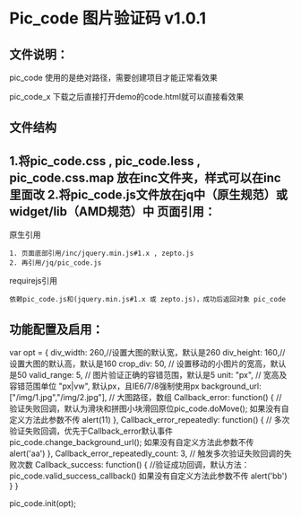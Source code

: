 Pic_code  图片验证码   v1.0.1
===

文件说明：
-----

  pic_code 使用的是绝对路径，需要创建项目才能正常看效果
  
  pic_code_x 下载之后直接打开demo的code.html就可以直接看效果
  
文件结构
----

  1.将pic_code.css , pic_code.less , pic_code.css.map 放在inc文件夹，样式可以在inc里面改
  2.将pic_code.js文件放在jq中（原生规范）或widget/lib（AMD规范）中
页面引用：
----

  原生引用

    1. 页面底部引用/inc/jquery.min.js#1.x , zepto.js
    2. 再引用/jq/pic_code.js

  requirejs引用

    依赖pic_code.js和(jquery.min.js#1.x 或 zepto.js)，成功后返回对象 pic_code
    
    
功能配置及启用：
-----

var opt = {
    div_width: 260,//设置大图的默认宽，默认是260
    div_height: 160,//设置大图的默认高，默认是160
    crop_div: 50, // 设置移动的小图片的宽高，默认是50
    valid_range: 5, // 图片验证正确的容错范围，默认是5
    unit: "px", // 宽高及容错范围单位 "px|vw", 默认px，且IE6/7/8强制使用px
    background_url: ["/img/1.jpg","/img/2.jpg"], // 大图路径，数组
    Callback_error: function() { // 验证失败回调，默认为滑块和拼图小块滑回原位pic_code.doMove();  如果没有自定义方法此参数不传
        alert(11)
    }, 
    Callback_error_repeatedly: function() { // 多次验证失败回调，优先于Callback_error默认事件pic_code.change_background_url(); 如果没有自定义方法此参数不传
        alert('aa')
    }, 
    Callback_error_repeatedly_count: 3, // 触发多次验证失败回调的失败次数
    Callback_success: function() { //验证成功回调，默认方法：pic_code.valid_success_callback()  如果没有自定义方法此参数不传
        alert('bb')
    }
}

pic_code.init(opt);
